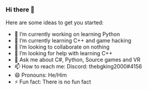 ### Hi there 👋


Here are some ideas to get you started:

- 🔭 I’m currently working on learning Python
- 🌱 I’m currently learning C++ and game hacking
- 👯 I’m looking to collaborate on nothing
- 🤔 I’m looking for help with learning C++
- 💬 Ask me about C#, Python, Source games and VR
- 📫 How to reach me: Discord: thebgking2000#4156
- 😄 Pronouns: He/Him
- ⚡ Fun fact: There is no fun fact
